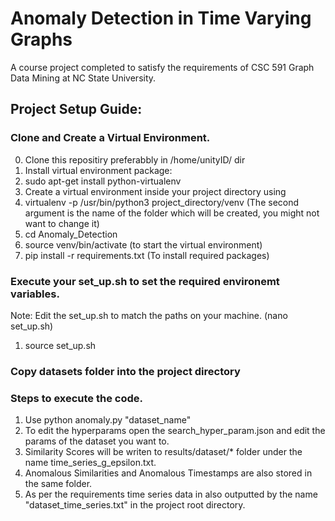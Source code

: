 # Anomaly Detection in Time Varying Graphs
A course project completed to satisfy the requirements of CSC 591 Graph Data Mining at NC State University.

## Project Setup Guide:

### Clone and Create a Virtual Environment.
0) Clone this repositiry preferabbly in /home/unityID/ dir
1) Install virtual environment package:
2) sudo apt-get install python-virtualenv
3) Create a virtual environment inside your project directory using 
4) virtualenv -p /usr/bin/python3 project_directory/venv (The second argument is the name of the folder which will be created, you might not want to change it)
5) cd Anomaly_Detection
6) source venv/bin/activate (to start the virtual environment)
6) pip install -r requirements.txt (To install required packages)

### Execute your set_up.sh to set the required environemt variables.
Note: Edit the set_up.sh to match the paths on your machine. (nano set_up.sh)
1) source set_up.sh

### Copy datasets folder into the project directory

### Steps to execute the code.
1) Use python anomaly.py "dataset_name"
2) To edit the hyperparams open the search_hyper_param.json and edit the params of the dataset you want to.
3) Similarity Scores will be writen to results/dataset/* folder under the name time_series_g_epsilon.txt.
4) Anomalous Similarities and Anomalous Timestamps are also stored in the same folder.
5) As per the requirements time series data in also outputted by the name "dataset_time_series.txt" in the project root directory.

